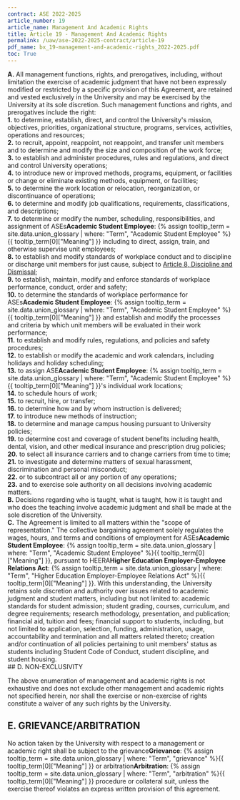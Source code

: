 ```yaml
---
contract: ASE 2022-2025
article_number: 19
article_name: Management And Academic Rights 
title: Article 19 - Management And Academic Rights 
permalink: /uaw/ase-2022-2025-contract/article-19
pdf_name: bx_19-management-and-academic-rights_2022-2025.pdf
toc: True
---
```



<div class="lvl1"><b>A.</b> All management functions, rights, and prerogatives, including, without limitation the exercise of academic judgment that have not been expressly modified or restricted by a specific provision of this Agreement, are retained and vested exclusively in the University and may be exercised by the University at its sole discretion. Such management functions and rights, and prerogatives include the right:

<div class="lvl2"><b>1.</b> to determine, establish, direct, and control the University's mission, objectives, priorities, organizational structure, programs, services, activities, operations and resources;</div>
<div class="lvl2"><b>2.</b> to recruit, appoint, reappoint, not reappoint, and transfer unit members and to determine and modify the size and composition of the work force;</div>
<div class="lvl2"><b>3.</b> to establish and administer procedures, rules and regulations, and direct and control University operations;</div>
<div class="lvl2"><b>4.</b> to introduce new or improved methods, programs, equipment, or facilities or change or eliminate existing methods, equipment, or facilities;</div>
<div class="lvl2"><b>5.</b> to determine the work location or relocation, reorganization, or discontinuance of operations;</div>
<div class="lvl2"><b>6.</b> to determine and modify job qualifications, requirements, classifications, and descriptions;</div>
<div class="lvl2"><b>7.</b> to determine or modify the number, scheduling, responsibilities, and assignment of <span class="tooltip">ASEs<span class="tooltip-text"><b>Academic Student Employee</b>: {% assign tooltip_term = site.data.union_glossary | where: "Term", "Academic Student Employee" %}{{ tooltip_term[0]["Meaning"] }}</span></span> including to direct, assign, train, and otherwise supervise unit employees;</div>
<div class="lvl2"><b>8.</b> to establish and modify standards of workplace conduct and to discipline or discharge unit members for just cause, subject to <a href="/uaw/ase-2022-2025-contract/article-8">Article 8, Discipline and Dismissal</a>;</div>
<div class="lvl2"><b>9.</b> to establish, maintain, modify and enforce standards of workplace performance, conduct, order and safety;</div>
<div class="lvl2"><b>10.</b> to determine the standards of workplace performance for <span class="tooltip">ASEs<span class="tooltip-text"><b>Academic Student Employee</b>: {% assign tooltip_term = site.data.union_glossary | where: "Term", "Academic Student Employee" %}{{ tooltip_term[0]["Meaning"] }}</span></span> and establish and modify the processes and criteria by which unit members will be evaluated in their work performance;</div>
<div class="lvl2"><b>11.</b> to establish and modify rules, regulations, and policies and safety procedures;</div>
<div class="lvl2"><b>12.</b> to establish or modify the academic and work calendars, including holidays and holiday scheduling;</div>
<div class="lvl2"><b>13.</b> to assign <span class="tooltip">ASE<span class="tooltip-text"><b>Academic Student Employee</b>: {% assign tooltip_term = site.data.union_glossary | where: "Term", "Academic Student Employee" %}{{ tooltip_term[0]["Meaning"] }}</span></span>'s individual work locations;</div>
<div class="lvl2"><b>14.</b> to schedule hours of work;</div>
<div class="lvl2"><b>15.</b> to recruit, hire, or transfer;</div>
<div class="lvl2"><b>16.</b> to determine how and by whom instruction is delivered;</div>
<div class="lvl2"><b>17.</b> to introduce new methods of instruction;</div>
<div class="lvl2"><b>18.</b> to determine and manage campus housing pursuant to University policies;</div>
<div class="lvl2"><b>19.</b> to determine cost and coverage of student benefits including health, dental, vision, and other medical insurance and prescription drug policies;</div>
<div class="lvl2"><b>20.</b> to select all insurance carriers and to change carriers from time to time;</div>
<div class="lvl2"><b>21.</b> to investigate and determine matters of sexual harassment, discrimination and personal misconduct;</div>
<div class="lvl2"><b>22.</b> or to subcontract all or any portion of any operations;</div>
<div class="lvl2"><b>23.</b> and to exercise sole authority on all decisions involving academic matters.</div></div>
<div class="lvl1"><b>B.</b> Decisions regarding who is taught, what is taught, how it is taught and who does the teaching involve academic judgment and shall be made at the sole discretion of the University.</div>
<div class="lvl1"><b>C.</b> The Agreement is limited to all matters within the "scope of representation." The collective bargaining agreement solely regulates the wages, hours, and terms and conditions of employment for <span class="tooltip">ASEs<span class="tooltip-text"><b>Academic Student Employee</b>: {% assign tooltip_term = site.data.union_glossary | where: "Term", "Academic Student Employee" %}{{ tooltip_term[0]["Meaning"] }}</span></span>, pursuant to <span class="tooltip">HEERA<span class="tooltip-text"><b>Higher Education Employer-Employee Relations Act</b>: {% assign tooltip_term = site.data.union_glossary | where: "Term", "Higher Education Employer-Employee Relations Act" %}{{ tooltip_term[0]["Meaning"] }}</span></span>. With this understanding, the University retains sole discretion and authority over issues related to academic judgment and student matters, including but not limited to: academic standards for student admission; student grading, courses, curriculum, and degree requirements; research methodology, presentation, and publication; financial aid, tuition and fees; financial support to students, including, but not limited to application, selection, funding, administration, usage, accountability and termination and all matters related thereto; creation and/or continuation of all policies pertaining to unit members' status as students including Student Code of Conduct, student discipline, and student housing.
</div>
## D. NON-EXCLUSIVITY

The above enumeration of management and academic rights is not exhaustive and does not exclude other management and academic rights not specified herein, nor shall the exercise or non-exercise of rights constitute a waiver of any such rights by the University.

## E. GRIEVANCE/ARBITRATION

No action taken by the University with respect to a management or academic right shall be subject to the <span class="tooltip">grievance<span class="tooltip-text"><b>Grievance</b>: {% assign tooltip_term = site.data.union_glossary | where: "Term", "grievance" %}{{ tooltip_term[0]["Meaning"] }}</span></span> or <span class="tooltip">arbitration<span class="tooltip-text"><b>Arbitration</b>: {% assign tooltip_term = site.data.union_glossary | where: "Term", "arbitration" %}{{ tooltip_term[0]["Meaning"] }}</span></span> procedure or collateral suit, unless the exercise thereof violates an express written provision of this agreement.


